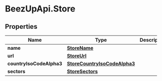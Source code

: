 # BeezUpApi.Store

## Properties
Name | Type | Description | Notes
------------ | ------------- | ------------- | -------------
**name** | [**StoreName**](StoreName.md) |  | 
**url** | [**StoreUrl**](StoreUrl.md) |  | 
**countryIsoCodeAlpha3** | [**StoreCountryIsoCodeAlpha3**](StoreCountryIsoCodeAlpha3.md) |  | 
**sectors** | [**StoreSectors**](StoreSectors.md) |  | 


